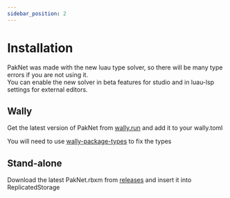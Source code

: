 ```yaml
---
sidebar_position: 2
---
```


# Installation
PakNet was made with the new luau type solver, so there will be many type errors if you are not using it.  
You can enable the new solver in beta features for studio and in luau-lsp settings for external editors. 

## Wally
Get the latest version of PakNet from [wally.run](https://wally.run/package/isoopod/paknet) and add it to your wally.toml

You will need to use [wally-package-types](https://crates.io/crates/wally-package-types) to fix the types

## Stand-alone
Download the latest PakNet.rbxm from [releases](https://github.com/isoopod/PakNet/releases) and insert it into ReplicatedStorage